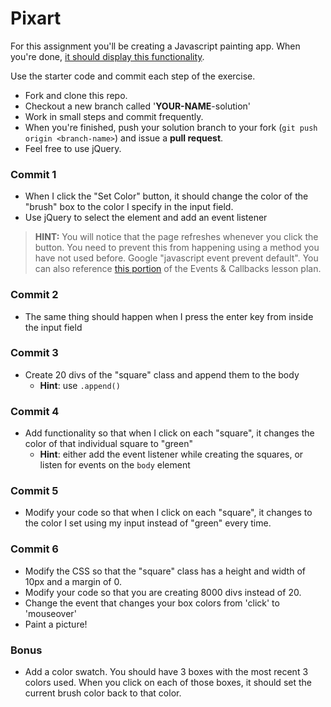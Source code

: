 # Pixart

For this assignment you'll be creating a Javascript painting app. When you're done, [it should display this functionality](http://ga-wdi-exercises.github.io/pixart_js/).

Use the starter code and commit each step of the exercise.

- Fork and clone this repo.
- Checkout a new branch called '**YOUR-NAME**-solution'
- Work in small steps and commit frequently.
- When you're finished, push your solution branch to your fork (`git push origin <branch-name>`) and issue a **pull request**.
- Feel free to use jQuery.

### Commit 1

* When I click the "Set Color" button, it should change the color of the "brush" box to the color I specify in the input field.
* Use jQuery to select the element and add an event listener

> **HINT:** You will notice that the page refreshes whenever you click the button. You need to prevent this from happening using a method you have not used before. Google "javascript event prevent default". You can also reference [this portion](https://github.com/ga-wdi-lessons/js-events-callbacks#event-defaults-405---410-5-minutes) of the Events & Callbacks lesson plan.

### Commit 2

* The same thing should happen when I press the enter key from inside the input field

### Commit 3

* Create 20 divs of the "square" class and append them to the body
  * **Hint**: use `.append()`

### Commit 4

* Add functionality so that when I click on each "square", it changes the color of that individual square to "green"
  * **Hint**: either add the event listener while creating the squares, or listen for events on the `body` element

### Commit 5

* Modify your code so that when I click on each "square", it changes to the color I set using my input instead of "green" every time.

### Commit 6

* Modify the CSS so that the "square" class has a height and width of 10px and a margin of 0.
* Modify your code so that you are creating 8000 divs instead of 20.
* Change the event that changes your box colors from 'click' to 'mouseover'
* Paint a picture!

### Bonus

* Add a color swatch. You should have 3 boxes with the most recent 3 colors used. When you click on each of those boxes, it should set the current brush color back to that color.
